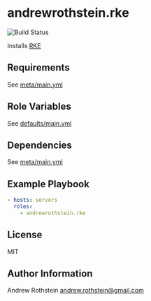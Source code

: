 andrewrothstein.rke
=========
![Build Status](https://github.com/andrewrothstein/ansible-rke/actions/workflows/build.yml/badge.svg)

Installs [RKE](https://github.com/rancher/rke)

Requirements
------------

See [meta/main.yml](meta/main.yml)

Role Variables
--------------

See [defaults/main.yml](defaults/main.yml)

Dependencies
------------

See [meta/main.yml](meta/main.yml)

Example Playbook
----------------

```yml
- hosts: servers
  roles:
    - andrewrothstein.rke
```

License
-------

MIT

Author Information
------------------

Andrew Rothstein <andrew.rothstein@gmail.com>
